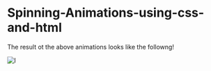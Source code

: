 # Spinning-Animations-using-css-and-html

The result ot the above animations looks like the followng!


![l](https://github.com/mijaleta/Spinning-Animations-using-css-and-html/assets/101978426/b1223743-9c60-4bc8-aae1-56da942e85e6)
